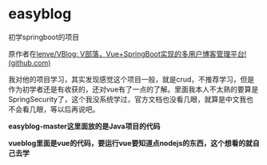 # easyblog
初学springboot的项目

原作者在[lenve/VBlog: V部落，Vue+SpringBoot实现的多用户博客管理平台! (github.com)](https://github.com/lenve/VBlog)

我对他的项目学习，其实发现感觉这个项目一般，就是crud，不推荐学习，但是作为初学者还是有收获的，还对vue有了一点的了解。里面我本人不太熟的要算是SpringSecurity了，这个我没系统学过，官方文档也没看几眼，就算是中文我也不会看几眼，等以后再说吧。

**easyblog-master这里面放的是Java项目的代码**

**vueblog里面是vue的代码，要运行vue要知道点nodejs的东西，这个想看的就自己去学**

